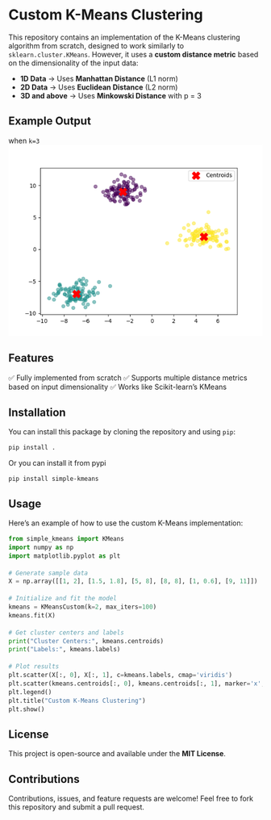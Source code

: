 # Custom K-Means Clustering

This repository contains an implementation of the K-Means clustering algorithm from scratch, designed to work similarly to `sklearn.cluster.KMeans`. However, it uses a **custom distance metric** based on the dimensionality of the input data:

- **1D Data** → Uses **Manhattan Distance** (L1 norm)
- **2D Data** → Uses **Euclidean Distance** (L2 norm)
- **3D and above** → Uses **Minkowski Distance** with p = 3


## Example Output
when `k=3`
![Clustered Data](example/example_graph.png)

## Features
✅ Fully implemented from scratch
✅ Supports multiple distance metrics based on input dimensionality
✅ Works like Scikit-learn’s KMeans



## Installation
You can install this package by cloning the repository and using `pip`:
```sh
pip install .
```
Or you can install it from pypi
```
pip install simple-kmeans
```


## Usage
Here’s an example of how to use the custom K-Means implementation:

```python
from simple_kmeans import KMeans
import numpy as np
import matplotlib.pyplot as plt

# Generate sample data
X = np.array([[1, 2], [1.5, 1.8], [5, 8], [8, 8], [1, 0.6], [9, 11]])

# Initialize and fit the model
kmeans = KMeansCustom(k=2, max_iters=100)
kmeans.fit(X)

# Get cluster centers and labels
print("Cluster Centers:", kmeans.centroids)
print("Labels:", kmeans.labels)

# Plot results
plt.scatter(X[:, 0], X[:, 1], c=kmeans.labels, cmap='viridis')
plt.scatter(kmeans.centroids[:, 0], kmeans.centroids[:, 1], marker='x', c='red', s=200, label='Centroids')
plt.legend()
plt.title("Custom K-Means Clustering")
plt.show()
```


## License
This project is open-source and available under the **MIT License**.



## Contributions
Contributions, issues, and feature requests are welcome! Feel free to fork this repository and submit a pull request.


